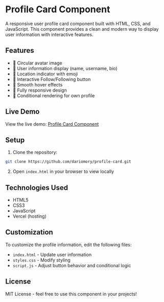 # Profile Card Component

A responsive user profile card component built with HTML, CSS, and JavaScript. This component provides a clean and modern way to display user information with interactive features.

## Features

- 👤 Circular avatar image
- 📝 User information display (name, username, bio)
- 📍 Location indicator with emoji
- 🔘 Interactive Follow/Following button
- 🎨 Smooth hover effects
- 📱 Fully responsive design
- 🔄 Conditional rendering for own profile

## Live Demo

View the live demo: [Profile Card Component](https://profile-card-wheat-sigma.vercel.app/)

## Setup

1. Clone the repository:
```bash
git clone https://github.com/dariomory/profile-card.git
```

2. Open `index.html` in your browser to view locally

## Technologies Used

- HTML5
- CSS3
- JavaScript
- Vercel (hosting)

## Customization

To customize the profile information, edit the following files:

- `index.html` - Update user information
- `styles.css` - Modify styling
- `script.js` - Adjust button behavior and conditional logic

## License

MIT License - feel free to use this component in your projects! 